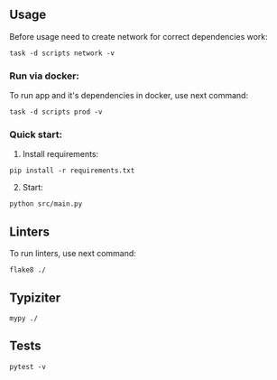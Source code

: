 ## Usage

Before usage need to create network for correct dependencies work:
```shell
task -d scripts network -v
```

### Run via docker:

To run app and it's dependencies in docker, use next command:
```shell
task -d scripts prod -v
```

### Quick start:

1) Install requirements:
```shell
pip install -r requirements.txt
```

2) Start:
```shell
python src/main.py
```

## Linters
To run linters, use next command:
```shell
flake8 ./
```

## Typiziter
```shell
mypy ./
```

## Tests

```shell
pytest -v
```

